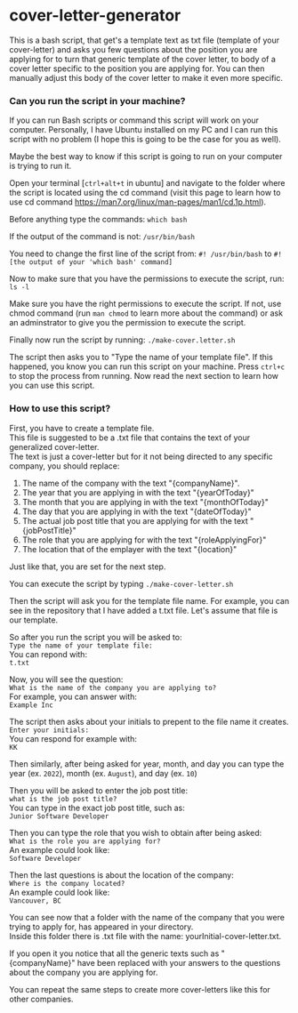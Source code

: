 # cover-letter-generator

This is a bash script, that get's a template text as txt file (template of your cover-letter) and asks you few questions about the position you are applying for to turn that generic template of the cover letter, to body of a cover letter specific to the position you are applying for. You can then manually adjust this body of the cover letter to make it even more specific.

### Can you run the script in your machine?

If you can run Bash scripts or command this script will work on your computer.
Personally, I have Ubuntu installed on my PC and I can run this script with no problem (I hope this is going to be the case for you as well).

Maybe the best way to know if this script is going to run on your computer is trying to run it.

Open your terminal [`ctrl+alt+t` in ubuntu] and navigate to the folder where the script is located using the cd command (visit this page to learn how to use cd command https://man7.org/linux/man-pages/man1/cd.1p.html).

Before anything type the commands:
`which bash`

If the output of the command is not:
`/usr/bin/bash`

You need to change the first line of the script from:
`#! /usr/bin/bash`
to
`#! [the output of your 'which bash' command]`

Now to make sure that you have the permissions to execute the script, run:
`ls -l`

Make sure you have the right permissions to execute the script.
If not, use chmod command (run `man chmod` to learn more about the command) or ask an adminstrator to give you the permission to execute the script.

Finally now run the script by running:
`./make-cover.letter.sh`

The script then asks you to "Type the name of your template file".
If this happened, you know you can run this script on your machine.
Press `ctrl+c` to stop the process from running. Now read the next section to learn how you can use this script.

### How to use this script?

First, you have to create a template file. <br />
This file is suggested to be a .txt file that contains the text of your generalized cover-letter. <br />
The text is just a cover-letter but for it not being directed to any specific company, you should replace:

1. The name of the company with the text "{companyName}".
2. The year that you are applying in with the text "{yearOfToday}"
3. The month that you are applying in with the text "{monthOfToday}"
4. The day that you are applying in with the text "{dateOfToday}"
5. The actual job post title that you are applying for with the text "{jobPostTitle}"
6. The role that you are applying for with the text "{roleApplyingFor}"
7. The location that of the emplayer with the text "{location}"

Just like that, you are set for the next step.

You can execute the script by typing `./make-cover-letter.sh`

Then the script will ask you for the template file name. For example, you can see in the repository that I have added a t.txt file. Let's assume that file is our template.

So after you run the script you will be asked to: <br />
`Type the name of your template file: ` <br />
You can repond with: <br />
`t.txt`

Now, you will see the question: <br />
`What is the name of the company you are applying to?` <br />
For example, you can answer with: <br />
`Example Inc`

The script then asks about your initials to prepent to the file name it creates. <br />
`Enter your initials:` <br />
You can respond for example with: <br />
`KK`

Then similarly, after being asked for year, month, and day you can type the year (ex. `2022`), month (ex. `August`), and day (ex. `10`)

Then you will be asked to enter the job post title: <br />
`what is the job post title?` <br />
You can type in the exact job post title, such as: <br />
`Junior Software Developer` 

Then you can type the role that you wish to obtain after being asked: <br />
`What is the role you are applying for?` <br />
An example could look like: <br />
`Software Developer` 

Then the last questions is about the location of the company: <br />
`Where is the company located?` <br />
An example could look like: <br />
`Vancouver, BC` 

You can see now that a folder with the name of the company that you were trying to apply for, has appeared in your directory. <br />
Inside this folder there is .txt file with the name: yourInitial-cover-letter.txt.

If you open it you notice that all the generic texts such as "{companyName}" have been replaced with your answers to the questions about the company you are applying for.

You can repeat the same steps to create more cover-letters like this for other companies.
